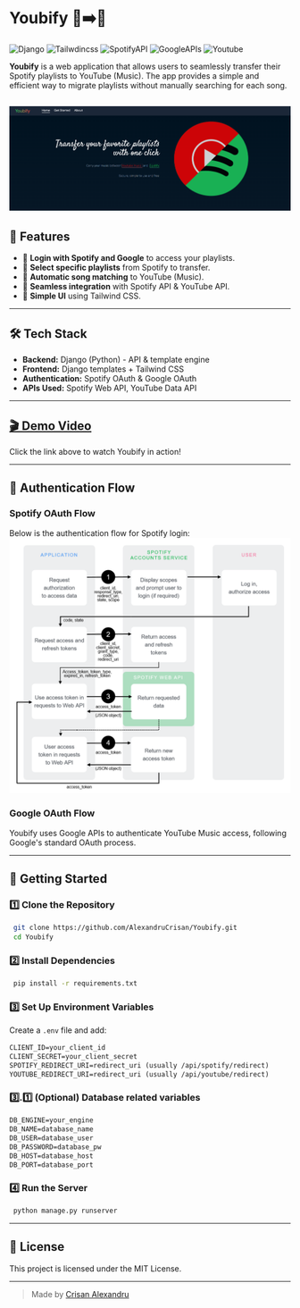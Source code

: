 # Youbify 🎵➡️🎥   
![Django](https://img.shields.io/badge/Django-092E20?style=for-the-badge&logo=django&logoColor=green) ![Tailwdincss](https://img.shields.io/badge/tailwindcss-0F172A?&logo=tailwindcss)  ![SpotifyAPI](https://img.shields.io/badge/Spotify-1ED760?&style=for-the-badge&logo=spotify&logoColor=white) ![GoogleAPIs](https://img.shields.io/badge/Google_APIs-4285F4?style=for-the-badge&logo=google&logoColor=white) ![Youtube](https://img.shields.io/badge/Youtube-FF0000?logo=youtubemusic)

**Youbify** is a web application that allows users to seamlessly transfer their Spotify playlists to YouTube (Music). The app provides a simple and efficient way to migrate playlists without manually searching for each song.



![error image](https://github.com/AlexandruCrisan/Youbify/blob/master/brosura_res/Home.PNG?raw=true) 
---

## 🌟 Features

- 🔑 **Login with Spotify and Google** to access your playlists.
- 📜 **Select specific playlists** from Spotify to transfer.
- 🚀 **Automatic song matching** to YouTube (Music).
- 🎵 **Seamless integration** with Spotify API & YouTube API.
- 🎨 **Simple UI** using Tailwind CSS.

---

## 🛠️ Tech Stack
- **Backend:** Django (Python) - API & template engine
- **Frontend:** Django templates + Tailwind CSS
- **Authentication:** Spotify OAuth & Google OAuth
- **APIs Used:** Spotify Web API, YouTube Data API

---

## [🎬 Demo Video](https://youtu.be/n4KFS1eEcwo)



Click the link above to watch Youbify in action!

---

## 🔑 Authentication Flow

### **Spotify OAuth Flow**

Below is the authentication flow for Spotify login:
![error image](https://github.com/AlexandruCrisan/Youbify/blob/master/brosura_res/auth-code-flow-spotify.png?raw=true)


### **Google OAuth Flow**

Youbify uses Google APIs to authenticate YouTube Music access, following Google's standard OAuth process.

---

## 🚀 Getting Started

### **1️⃣ Clone the Repository**

```sh
 git clone https://github.com/AlexandruCrisan/Youbify.git
 cd Youbify
```

### **2️⃣ Install Dependencies**

```sh
 pip install -r requirements.txt
```

### **3️⃣ Set Up Environment Variables**

Create a `.env` file and add:

```env
CLIENT_ID=your_client_id
CLIENT_SECRET=your_client_secret
SPOTIFY_REDIRECT_URI=redirect_uri (usually /api/spotify/redirect)
YOUTUBE_REDIRECT_URI=redirect_uri (usually /api/youtube/redirect)
```
### **3️⃣.1️⃣ (Optional) Database related variables**

```env
DB_ENGINE=your_engine
DB_NAME=database_name
DB_USER=database_user
DB_PASSWORD=database_pw
DB_HOST=database_host
DB_PORT=database_port
```


### **4️⃣ Run the Server**

```sh
 python manage.py runserver
```

---

## 📜 License

This project is licensed under the MIT License.

---

> Made by [Crisan Alexandru](https://github.com/AlexandruCrisan)

